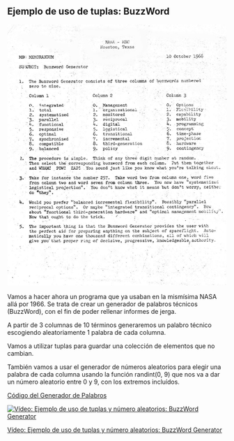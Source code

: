 ## Ejemplo de uso de tuplas: BuzzWord

![BuzzWord Generator](./images/BuzzWordGenerator.jpeg)

Vamos a hacer ahora un programa que ya usaban en la mismísima NASA allá por 1966. Se trata de crear un generador de palabros técnicos (BuzzWord), con el fin de poder rellenar informes de jerga.

A partir de 3 columnas de 10 términos generaremos un palabro técnico escogiendo aleatoriamente 1 palabra de cada columna.

Vamos a utilizar tuplas para guardar una colección de elementos que no cambian.

También vamos a usar el generador de números aleatorios para elegir una palabra de cada columna usando la función randint(0, 9) que nos va a dar un número aleatorio entre 0 y 9, con los extremos incluídos.


[Código del Generador de Palabros](https://raw.githubusercontent.com/javacasm/CursoPython/master/codigo/7.1.1.BuzzWordGenerator.py)


[![Vídeo: Ejemplo de uso de tuplas y número aleatorios: BuzzWord Generator](https://img.youtube.com/vi/GQjllgX-20c/0.jpg)](https://youtu.be/GQjllgX-20c)


[Vídeo: Ejemplo de uso de tuplas y número aleatorios: BuzzWord Generator](https://youtu.be/GQjllgX-20c)

